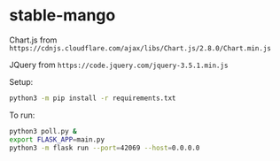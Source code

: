# stable-mango

Chart.js from `https://cdnjs.cloudflare.com/ajax/libs/Chart.js/2.8.0/Chart.min.js`

JQuery from `https://code.jquery.com/jquery-3.5.1.min.js`

Setup:

```bash
python3 -m pip install -r requirements.txt
```

To run:

```bash
python3 poll.py &
export FLASK_APP=main.py
python3 -m flask run --port=42069 --host=0.0.0.0
```